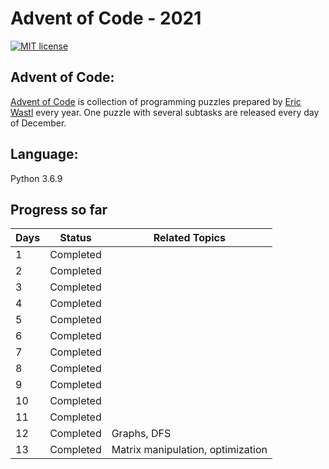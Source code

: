 # Advent of Code - 2021

[![MIT license](https://img.shields.io/badge/License-MIT-blue.svg)](https://opensource.org/licenses/MIT)


## Advent of Code:
[Advent of Code](http://adventofcode.com) is collection of programming puzzles prepared by [Eric Wastl](https://twitter.com/ericwastl) every year. One puzzle with several subtasks are released every day of December. 

## Language:
Python 3.6.9

## Progress so far

| Days | Status |Related Topics|               
| --- | --- |-------|		 
| 1 | Completed ||
| 2 | Completed ||
| 3 | Completed ||
| 4 | Completed ||
| 5 | Completed ||
| 6 | Completed ||
| 7 | Completed ||
| 8 | Completed ||
| 9 | Completed ||
| 10| Completed ||
| 11| Completed ||
| 12| Completed | Graphs, DFS|
| 13| Completed |Matrix manipulation, optimization|
